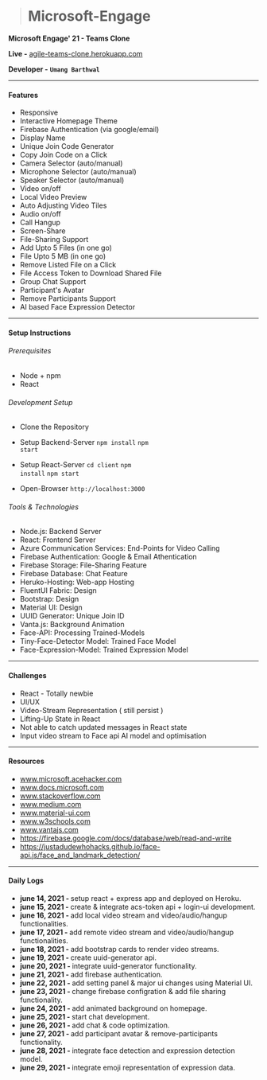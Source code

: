 > # Microsoft-Engage

__Microsoft Engage' 21 - Teams Clone__

__Live -__ [agile-teams-clone.herokuapp.com](agile-teams-clone.herokuapp.com)

__Developer -__ <code><b>Umang Barthwal</b></code>

___

#### Features

- Responsive
- Interactive Homepage Theme
- Firebase Authentication (via google/email)
- Display Name
- Unique Join Code Generator
- Copy Join Code on a Click
- Camera Selector (auto/manual)
- Microphone Selector (auto/manual)
- Speaker Selector (auto/manual)
- Video on/off
- Local Video Preview
- Auto Adjusting Video Tiles
- Audio on/off
- Call Hangup
- Screen-Share
- File-Sharing Support
- Add Upto 5 Files (in one go)
- File Upto 5 MB (in one go)
- Remove Listed File on a Click
- File Access Token to Download Shared File
- Group Chat Support
- Participant's Avatar
- Remove Participants Support
- AI based Face Expression Detector

___

#### Setup Instructions

###### Prerequisites
- Node + npm
- React

###### Development Setup
- Clone the Repository
- Setup Backend-Server
 <code>npm install</code>
 <code>npm start</code>


- Setup React-Server
 <code>cd client</code>
 <code>npm install</code>
 <code>npm start</code>

- Open-Browser
 <code>http://localhost:3000</code>

###### Tools & Technologies
- Node.js: Backend Server
- React: Frontend Server
- Azure Communication Services: End-Points for Video Calling
- Firebase Authentication: Google & Email Athentication
- Firebase Storage: File-Sharing Feature
- Firebase Database: Chat Feature
- Heruko-Hosting: Web-app Hosting
- FluentUI Fabric: Design
- Bootstrap: Design
- Material UI: Design
- UUID Generator: Unique Join ID 
- Vanta.js: Background Animation
- Face-API: Processing Trained-Models
- Tiny-Face-Detector Model: Trained Face Model
- Face-Expression-Model: Trained Expression Model

___

#### Challenges

- React - Totally newbie
- UI/UX
- Video-Stream Representation ( still persist )
- Lifting-Up State in React
- Not able to catch updated messages in React state
- Input video stream to Face api AI model and optimisation

___

#### Resources

- www.microsoft.acehacker.com
- www.docs.microsoft.com
- www.stackoverflow.com
- www.medium.com
- www.material-ui.com
- www.w3schools.com
- www.vantajs.com
- https://firebase.google.com/docs/database/web/read-and-write
- https://justadudewhohacks.github.io/face-api.js/face_and_landmark_detection/

___

#### Daily Logs
- <b> june 14, 2021 - </b> setup react + express app and deployed on Heroku.
- <b> june 15, 2021 - </b> create & integrate acs-token api + login-ui development.
- <b> june 16, 2021 - </b> add local video stream and video/audio/hangup functionalities.
- <b> june 17, 2021 - </b> add remote video stream and video/audio/hangup functionalities.
- <b> june 18, 2021 - </b> add bootstrap cards to render video streams.
- <b> june 19, 2021 - </b> create uuid-generator api.
- <b> june 20, 2021 - </b> integrate uuid-generator functionality.
- <b> june 21, 2021 - </b> add firebase authentication.
- <b> june 22, 2021 - </b> add setting panel & major ui changes using Material UI.
- <b> june 23, 2021 - </b> change firebase configration & add file sharing functionality.
- <b> june 24, 2021 - </b> add animated background on homepage.
- <b> june 25, 2021 - </b> start chat development.
- <b> june 26, 2021 - </b> add chat & code optimization.
- <b> june 27, 2021 - </b> add participant avatar & remove-participants functionality.
- <b> june 28, 2021 - </b> integrate face detection and expression detection model.
- <b> june 29, 2021 - </b> integrate emoji representation of expression data.